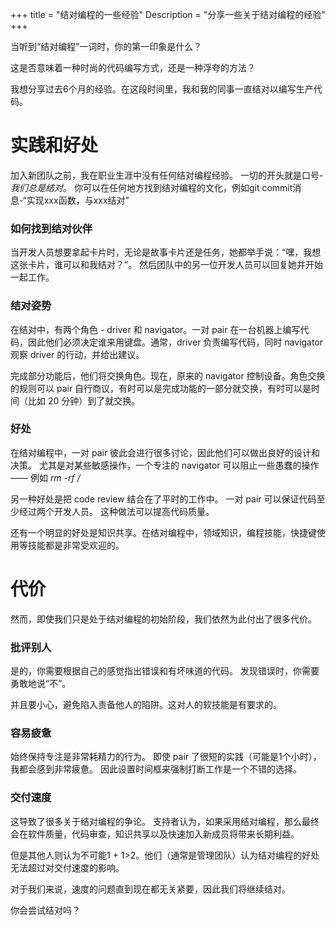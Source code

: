 +++
title = "结对编程的一些经验"
Description = "分享一些关于结对编程的经验"
+++

当听到“结对编程”一词时，你的第一印象是什么？

这是否意味着一种时尚的代码编写方式，还是一种浮夸的方法？

我想分享过去6个月的经验。在这段时间里，我和我的同事一直结对以编写生产代码。

# 实践和好处

加入新团队之前，我在职业生涯中没有任何结对编程经验。 一切的开头就是口号-_我们总是结对_。 你可以在任何地方找到结对编程的文化，例如git commit消息-“实现xxx函数，与xxx结对”


### 如何找到结对伙伴

当开发人员想要拿起卡片时，无论是故事卡片还是任务，她都举手说：“嘿，我想这张卡片，谁可以和我结对？”。 然后团队中的另一位开发人员可以回复她并开始一起工作。

### 结对姿势

在结对中，有两个角色 - driver 和 navigator。一对 pair 在一台机器上编写代码，因此他们必须决定谁来用键盘。通常，driver 负责编写代码，同时 navigator 观察 driver 的行动，并给出建议。

完成部分功能后，他们将交换角色。现在，原来的 navigator 控制设备。角色交换的规则可以 pair 自行商议，有时可以是完成功能的一部分就交换，有时可以是时间（比如 20 分钟）到了就交换。

### 好处

在结对编程中，一对 pair 彼此会进行很多讨论，因此他们可以做出良好的设计和决策。 尤其是对某些敏感操作，一个专注的 navigator 可以阻止一些愚蠢的操作 —— 例如 *rm -rf /*

另一种好处是把 code review 结合在了平时的工作中。 一对 pair 可以保证代码至少经过两个开发人员。 这种做法可以提高代码质量。

还有一个明显的好处是知识共享。在结对编程中，领域知识，编程技能，快捷键使用等技能都是非常受欢迎的。

# 代价

然而，即使我们只是处于结对编程的初始阶段，我们依然为此付出了很多代价。

### 批评别人

是的，你需要根据自己的感觉指出错误和有坏味道的代码。 发现错误时，你需要勇敢地说“不”。

并且要小心，避免陷入责备他人的陷阱。这对人的软技能是有要求的。

### 容易疲惫

始终保持专注是非常耗精力的行为。 即使 pair 了很短的实践（可能是1个小时），我都会感到非常疲惫。 因此设置时间框来强制打断工作是一个不错的选择。

### 交付速度

这导致了很多关于结对编程的争论。 支持者认为，如果采用结对编程，那么最终会在软件质量，代码审查，知识共享以及快速加入新成员将带来长期利益。

但是其他人则认为不可能1 + 1>2。他们（通常是管理团队）认为结对编程的好处无法超过对交付速度的影响。

对于我们来说，速度的问题直到现在都无关紧要，因此我们将继续结对。

你会尝试结对吗？